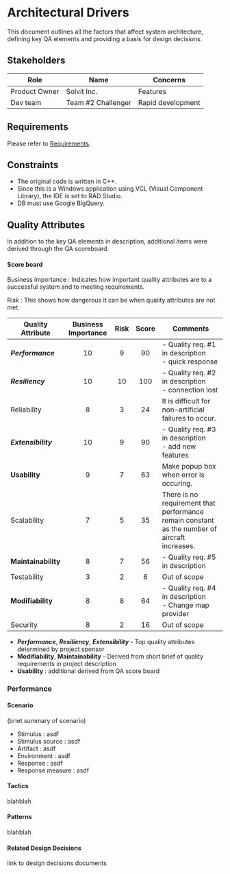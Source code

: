 # Architectural Drivers

This document outlines all the factors that affect system architecture, defining key QA elements and providing a basis for design decisions.

## Stakeholders

| Role          | Name               | Concerns          |
| ------------- | ------------------ | ----------------- |
| Product Owner | Solvit Inc.        | Features          |
| Dev team      | Team #2 Challenger | Rapid development |

## Requirements

Please refer to [Requirements](./1-Requirements.md).

## Constraints

- The original code is written in C++.
- Since this is a Windows application using VCL (Visual Component Library), the IDE is set to RAD Studio.
- DB must use Google BigQuery.

## Quality Attributes

In addition to the key QA elements in description, additional items were derived through the QA scoreboard.

#### Score board

Business importance : Indicates how important quality attributes are to a successful system and to meeting requirements.

Risk : This shows how dangerous it can be when quality attributes are not met.

| Quality Attribute   | Business Importance | Risk | Score | Comments                                                     |
| ------------------- | :-----------------: | :--: | :---: | ------------------------------------------------------------ |
| ***Performance***   |         10          |  9   |  90   | - Quality req. #1 in description<br />- quick response       |
| ***Resiliency***    |         10          |  10  |  100  | - Quality req. #2 in description<br />- connection lost      |
| Reliability         |          8          |  3   |  24   | It is difficult for non-artificial failures to occur.        |
| ***Extensibility*** |         10          |  9   |  90   | - Quality req. #3 in description<br />- add new features     |
| **Usability**       |          9          |  7   |  63   | Make popup box when error is occuring.                       |
| Scalability         |          7          |  5   |  35   | There is no requirement that performance remain constant as the number of aircraft increases. |
| **Maintainability** |          8          |  7   |  56   | - Quality req. #5 in description                             |
| Testability         |          3          |  2   |   6   | Out of scope                                                 |
| **Modifiability**   |          8          |  8   |  64   | - Quality req. #4 in description<br />- Change map provider  |
| Security            |          8          |  2   |  16   | Out of scope                                                 |

- ***Performance***, ***Resiliency***, ***Extensibility*** - Top quality attributes determined by project sponsor
- **Modifiability**, **Maintainability** - Derived from short brief of quality requirements in project description
- **Usability** : additional derived from QA score board



### Performance

#### Scenario

(briet summary of scenario)

- Stimulus : asdf
- Stimulus source : asdf
- Artifact : asdf
- Environment : asdf
- Response : asdf
- Response measure : asdf

#### Tactics

blahblah

#### Patterns

blahblah

#### Related Design Decisions

link to design decisions documents

